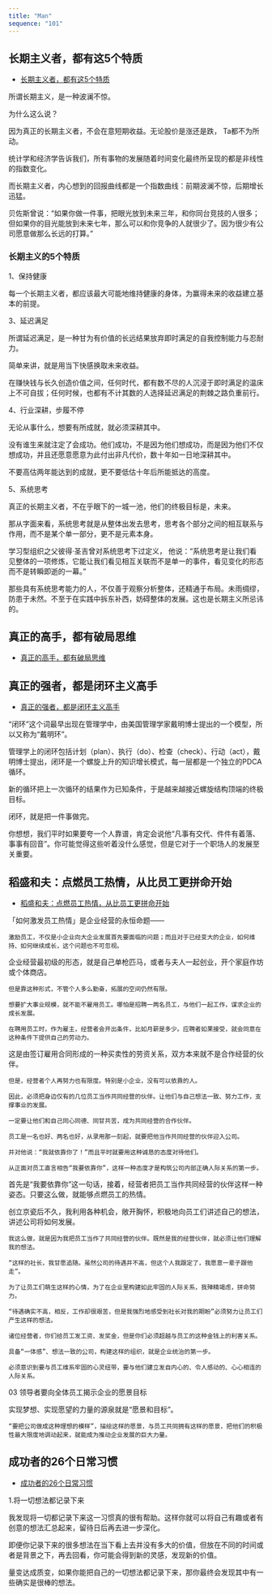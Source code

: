 ```yaml
---
title: "Man"
sequence: "101"
---
```


<h2>长期主义者，都有这5个特质</h2>

<ul>
    <li><a class="external" href="https://mp.weixin.qq.com/s?__biz=Mzg5ODg5MDYxOQ" target="_blank">长期主义者，都有这5个特质</a></li>
</ul>

<p class="indented">
    所谓长期主义，是一种波澜不惊。
</p>

<p class="indented">
    为什么这么说？
</p>
<p class="indented">
    因为真正的长期主义者，不会在意短期收益。无论股价是涨还是跌， Ta都不为所动。
</p>
<p class="indented">
    统计学和经济学告诉我们，所有事物的发展随着时间变化最终所呈现的都是非线性的指数变化。
</p>
<p class="indented">
    而长期主义者，内心想到的回报曲线都是一个指数曲线：前期波澜不惊，后期增长迅猛。
</p>
<p class="indented">
    贝佐斯曾说：“如果你做一件事，把眼光放到未来三年，和你同台竞技的人很多；但如果你的目光能放到未来七年，那么可以和你竞争的人就很少了。因为很少有公司愿意做那么长远的打算。”
</p>

<h3>长期主义的5个特质</h3>

<p class="indented">1、保持健康</p>
<p class="indented">
    每一个长期主义者，都应该最大可能地维持健康的身体，为赢得未来的收益建立基本的前提。
</p>
<p class="indented">3、延迟满足</p>
<p class="indented">
    所谓延迟满足，是一种甘为有价值的长远结果放弃即时满足的自我控制能力与忍耐力。
</p>
<p class="indented">
    简单来讲，就是用当下快感换取未来收益。
</p>
<p class="indented">
    在赚快钱与长久创造价值之间，任何时代，都有数不尽的人沉浸于即时满足的温床上不可自拔；任何时候，也都有不计其数的人选择延迟满足的荆棘之路负重前行。
</p>
<p class="indented">4、行业深耕，步履不停</p>
<p class="indented">
    无论从事什么，想要有所成就，就必须深耕其中。
</p>
<p class="indented">
    没有谁生来就注定了会成功。他们成功，不是因为他们想成功，而是因为他们不仅想成功，并且还愿意愿意为此付出非凡代价，数十年如一日地深耕其中。
</p>
<p class="indented">
    不要高估两年能达到的成就，更不要低估十年后所能抵达的高度。
</p>
<p class="indented">5、系统思考</p>
<p class="indented">
    真正的长期主义者，不在乎眼下的一城一池，他们的终极目标是，未来。
</p>
<p class="indented">
    那从字面来看，系统思考就是从整体出发去思考，思考各个部分之间的相互联系与作用，而不是某个单一部分，更不是元素本身。
</p>
<p class="indented">
    学习型组织之父彼得·圣吉曾对系统思考下过定义， 他说：“系统思考是让我们看见整体的一项修炼，它能让我们看见相互关联而不是单一的事件，看见变化的形态而不是转瞬即逝的一幕。”
</p>
<p class="indented">
    那些具有系统思考能力的人，不仅善于观察分析整体，还精通于布局。未雨绸缪，防患于未然。不至于在实践中拆东补西，妨碍整体的发展。这也是长期主义所忌讳的。
</p>
<p class="indented"></p>
<p class="indented"></p>
<p class="indented"></p>
<p class="indented"></p>
<p class="indented"></p>

<h2>真正的高手，都有破局思维</h2>

<ul>
    <li><a class="external" href="https://mp.weixin.qq.com/s/IQbovr08-zPm4VXmDAvj9g" target="_blank">真正的高手，都有破局思维</a></li>
</ul>

<h2>真正的强者，都是闭环主义高手</h2>

<ul>
    <li><a class="external" href="https://mp.weixin.qq.com/s/C-Cd1nHfC2xMBCrgZbYd7g" target="_blank">真正的强者，都是闭环主义高手</a></li>
</ul>

<p class="indented">
    “闭环”这个词最早出现在管理学中，由美国管理学家戴明博士提出的一个模型，所以又称为“戴明环”。
</p>
<p class="indented">
    管理学上的闭环包括计划（plan）、执行（do）、检查（check）、行动（act），戴明博士提出，闭环是一个螺旋上升的知识增长模式，每一层都是一个独立的PDCA循环。
</p>
<p class="indented">
    新的循环把上一次循环的结果作为已知条件，于是越来越接近螺旋结构顶端的终极目标。
</p>
<p class="indented">
    闭环，就是把一件事做完。
</p>
<p class="indented">
    你想想，我们平时如果要夸一个人靠谱，肯定会说他“凡事有交代、件件有着落、事事有回音”。你可能觉得这些听着没什么感觉，但是它对于一个职场人的发展至关重要。
</p>

<h2>稻盛和夫：点燃员工热情，从比员工更拼命开始</h2>

<ul>
    <li><a class="external" href="https://mp.weixin.qq.com/s/YiZpipis7doy-47sZouofw" target="_blank">稻盛和夫：点燃员工热情，从比员工更拼命开始</a></li>
</ul>

<p class="indented">
    「如何激发员工热情」是企业经营的永恒命题——

    激励员工，不仅是小企业向大企业发展首先要面临的问题；而且对于已经变大的企业，如何维持、如何继续成长，这个问题也不可忽视。
</p>
<p class="indented">
    企业经营最初级的形态，就是自己单枪匹马，或者与夫人一起创业，开个家庭作坊或个体商店。

    但是靠这种形式，不管个人多么勤奋，拓展的空间仍然有限。

    想要扩大事业规模，就不能不雇用员工。哪怕是招聘一两名员工，与他们一起工作，谋求企业的成长发展。

    在聘用员工时，作为雇主，经营者会开出条件，比如月薪是多少。应聘者如果接受，就会同意在这种条件下提供自己的劳动力。
</p>
<p class="indented">
    这是由签订雇用合同形成的一种买卖性的劳资关系，双方本来就不是合作经营的伙伴。

    但是，经营者个人再努力也有限度。特别是小企业，没有可以依靠的人。

    因此，必须把身边仅有的几位员工当作共同经营的伙伴。让他们与自己想法一致、努力工作，支撑事业的发展。

    一定要让他们和自己同心同德、同甘共苦，成为共同经营的合作伙伴。

    员工是一名也好、两名也好，从录用那一刻起，就要把他当作共同经营的伙伴迎入公司。

    并对他说：“我就依靠你了！”而且平时就要用这种诚恳的态度对待他们。

    从正面对员工直言相告“我要依靠你”，这样一种态度才是构筑公司内部正确人际关系的第一步。
</p>
<p class="indented">
    首先是“我要依靠你”这一句话，接着，经营者把员工当作共同经营的伙伴这样一种姿态。只要这么做，就能够点燃员工的热情。
</p>
<p class="indented">
    创立京瓷后不久，我利用各种机会，敞开胸怀，积极地向员工们讲述自己的想法，讲述公司将如何发展。

    我这么做，就是因为我把员工当作了共同经营的伙伴。既然是我的经营伙伴，就必须让他们理解我的想法。

    “这样的社长，我甘愿追随。虽然公司的待遇并不高，但这个人我跟定了，我愿意一辈子跟他走”。

    为了让员工们萌生这样的心情，为了在企业里构建如此牢固的人际关系，我殚精竭虑，拼命努力。

    “待遇确实不高，相反，工作却很艰苦，但是我强烈地感受到社长对我的期盼”必须努力让员工们产生这样的想法。

    诸位经营者，你们给员工发工资、发奖金，但是你们必须超越与员工的这种金钱上的利害关系。

    具备“一体感”、想法一致的公司，构建这样的组织，就是企业统治的第一步。

    必须意识到要与员工维系牢固的心灵纽带，要与他们建立发自内心的、令人感动的、心心相连的人际关系。
</p>
<p class="indented">03 领导者要向全体员工揭示企业的愿景目标</p>
<p class="indented">
    实现梦想、实现愿望的力量的源泉就是“愿景和目标”。

    “要把公司做成这种理想的模样”，描绘这样的愿景，与员工共同拥有这样的愿景，把他们的积极性最大限度地调动起来，就能成为推动企业发展的巨大力量。
</p>

<h2>成功者的26个日常习惯</h2>

<ul>
    <li><a class="external" href="https://mp.weixin.qq.com/s/n9MVDFpuyI-z_WlxbZR_Pw" target="_blank">成功者的26个日常习惯</a></li>
</ul>

<p class="indented">1.将一切想法都记录下来</p>
<p class="indented">
    我发现将一切都记录下来这一习惯真的很有帮助。这样你就可以将自己有趣或者有创意的想法汇总起来，留待日后再去进一步深化。
</p>
<p class="indented">
    即便你记录下来的很多想法在当下看上去并没有多大的价值，但放在不同的时间或者是背景之下，再去回看，你可能会得到新的灵感，发现新的价值。
</p>
<p class="indented">
    量变达成质变，如果你能把自己的一切想法都记录下来，那你最终会发现其中有一些确实是很棒的想法。
</p>
